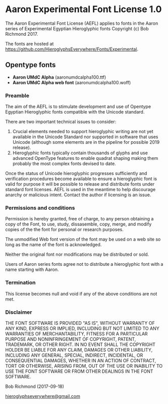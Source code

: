 # Aaron Experimental Font License 1.0

The Aaron Experimental Font License (AEFL) applies to fonts in the Aaron series of Experimental 
Egyptian Hieroglyphic fonts Copyright (c) Bob Richmond 2017.

The fonts are hosted at https://github.com/HieroglyphsEverywhere/Fonts/Experimental.


## Opentype fonts

  * **Aaron UMdC Alpha** (aaronumdcalpha100.ttf)
  * **Aaron UMdC Alpha web font** (aaronumdcalpha100.woff)

### Preamble

The aim of the AEFL is to stimulate development and use of
Opentype Egyptian Hieroglyphic fonts compatible with the Unicode standard.

There are two important technical issues to consider:

1. Crucial elements needed to support hieroglyphic writing are not yet available in the Unicode Standard nor supported in software that uses Unicode (although some elements are in the pipeline for possible 2019 release).
2. Hieroglyphic fonts typically contain thousands of glyphs and use advanced OpenType features to enable quadrat shaping making them probably the most complex fonts devised to date.

Once the status of Unicode hieroglyphic progresses sufficiently and
verification procedures become available to ensure a hieroglyphic
font is valid for purpose it will be possible to release and distribute fonts under 
standard font licenses. AEFL is used in the meantime to help discourage anarchy or malicious intent. Contact the author if licensing is an issue.

### Permissions and conditions

Permission is hereby granted, free of charge, to any person obtaining
a copy of the Font, to use, study, dissasemble, copy, merge, and modify copies of the
the font for personal or research purposes.

The unmodified Web font version of the font may be used on a web site so long as the name of the font is acknowledged.

Neither the original font nor modifications may be distributed or sold.

Users of Aaron series fonts agree not to distribute a hieroglyphic font with a name starting with Aaron.


### Termination

This license becomes null and void if any of the above conditions are
not met.

### Disclaimer
THE FONT SOFTWARE IS PROVIDED "AS IS", WITHOUT WARRANTY OF ANY KIND,
EXPRESS OR IMPLIED, INCLUDING BUT NOT LIMITED TO ANY WARRANTIES OF
MERCHANTABILITY, FITNESS FOR A PARTICULAR PURPOSE AND NONINFRINGEMENT
OF COPYRIGHT, PATENT, TRADEMARK, OR OTHER RIGHT. IN NO EVENT SHALL THE
COPYRIGHT HOLDER BE LIABLE FOR ANY CLAIM, DAMAGES OR OTHER LIABILITY,
INCLUDING ANY GENERAL, SPECIAL, INDIRECT, INCIDENTAL, OR CONSEQUENTIAL
DAMAGES, WHETHER IN AN ACTION OF CONTRACT, TORT OR OTHERWISE, ARISING
FROM, OUT OF THE USE OR INABILITY TO USE THE FONT SOFTWARE OR FROM
OTHER DEALINGS IN THE FONT SOFTWARE.


Bob Richmond (2017-09-18)

hieroglyphseverywhere@gmail.com



